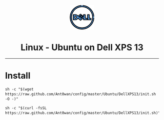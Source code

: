 <br />
<p align="center">
    <img src=".logo.png" alt="Dell XPS 13 - Ubuntu" width="80" height="80">

  <h1 align="center">Linux - Ubuntu on Dell XPS 13</h1>

</p>


---

# Install

```shell
sh -c "$(wget https://raw.github.com/Ant0wan/config/master/Ubuntu/DellXPS13/init.sh -O -)"
```

```shell
sh -c "$(curl -fsSL https://raw.github.com/Ant0wan/config/master/Ubuntu/DellXPS13/init.sh)"
```
